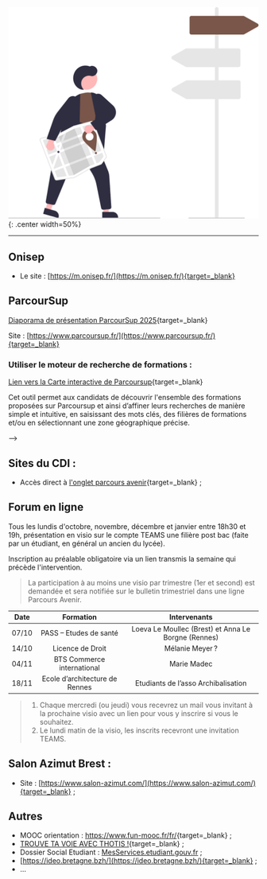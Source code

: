 ![board](images/undraw_right_direction_tge8.svg){: .center width=50%}

***
<!-- ## Supports de recherche :

Ce sont les fichiers à télécharger dans votre OneDrive, à partager en lecture avec votre professeur référent et à compléter progressivement pour collecter les informations issues de vos recherches :

- [Seance AP1-orientation-les etudes supérieures](./assets/Les_etudes_superieures.docx) ;

- [Choix Post Bac à compléter pour comparer](./assets/Choix_Post_Bac.xlsx) ; -->

## Onisep

- Le site : [https://m.onisep.fr/](https://m.onisep.fr/){target=_blank}
<!-- - La pages des [5 étapes pour mon parcours vers l’enseignement supérieur](https://www.terminales2021-2022.fr/){target=_blank} -->

## ParcourSup

[Diaporama de présentation ParcourSup 2025](../pdf/PPT-_Parcoursup-2025.pdf){target=_blank}

Site : [https://www.parcoursup.fr/](https://www.parcoursup.fr/){target=_blank}

### Utiliser le moteur de recherche de formations :

<!-- - Vidéo officielle :

<figure>
<iframe width="560" height="315" src="https://www.youtube-nocookie.com/embed/iYy2ESlcI6Y" title="YouTube video player" frameborder="0" allow="accelerometer; autoplay; clipboard-write; encrypted-media; gyroscope; picture-in-picture" allowfullscreen></iframe>
</figure> -->

[Lien vers la Carte interactive de Parcoursup](https://dossier.parcoursup.fr/Candidat/carte){target=_blank}

Cet outil permet aux candidats de découvrir l'ensemble des formations proposées sur Parcoursup et ainsi d’affiner leurs recherches de manière simple et intuitive, en saisissant des mots clés, des filières de formations et/ou en sélectionnant une zone géographique précise.


<!-- - Vidéo complémentaire par M. QUINIO :

<figure>
<video width="560" height="315" controls>
  <source src="../assets/Parcoursup.mp4" type="video/mp4">  
Your browser does not support the video tag.
</video>
</figure> -->
<!-- 
### Liens vers les brochures nationales mises à jour :

  <!-- -	[Brochure « Parcoursup 2022 : le calendrier en 3 étapes »](https://eduscol.education.fr/document/3144/download?attachment){target=_blank}  -->
  <!-- -	[Diaporama de présentation synthétique de Parcoursup 2022](https://eduscol.education.fr/document/4053/download?attachment){target=_blank}  -->
  <!-- -	[Brochure « Bien préparer son baccalauréat et son entrée dans l’enseignement supérieur »](https://www.education.gouv.fr/reussir-au-lycee/2021-2022-bien-preparer-son-bac-et-son-entree-dans-le-superieur-326326){target=_blank} -->

<!-- ### Voeux motivés :

<figure>
<iframe width="560" height="315" src="https://www.youtube-nocookie.com/embed/v-yUg8LTahQ" title="YouTube video player" frameborder="0" allow="accelerometer; autoplay; clipboard-write; encrypted-media; gyroscope; picture-in-picture" allowfullscreen></iframe>
</figure> -->

<!-- ### [Ensemble des ressources](https://services.dgesip.fr/T454/S743/ressources){target=_blank} -->
 -->


## Sites du CDI :

- Accès direct à [l'onglet parcours avenir](https://cdi-lycee.ecmorlaix.fr/orientation/){target=_blank} ;
<!-- 
- Accès direct [Padlet orientation terminale](https://padlet.com/cdinddmporsmeur/orientation_terminale_2020){target=_blank} ;

- Vidéo de présentation par M. QUINIO :

<figure>
<iframe width="560" height="315" src="https://www.youtube-nocookie.com/embed/Xg6QcfmgYXo" title="YouTube video player" frameborder="0" allow="accelerometer; autoplay; clipboard-write; encrypted-media; gyroscope; picture-in-picture" allowfullscreen></iframe>
</figure> -->


## Forum en ligne

Tous les lundis d'octobre, novembre, décembre et janvier entre 18h30 et 19h, présentation en visio sur le compte TEAMS une filière post bac (faite par un étudiant, en général un ancien du lycée).

Inscription au préalable obligatoire via un lien transmis la semaine qui précède l'intervention.

> La participation à au moins une visio par trimestre (1er et second) est demandée et sera notifiée sur le bulletin trimestriel dans une ligne Parcours Avenir.


|Date|Formation|Intervenants|  
|:--:|:-------:|:----------:|
|07/10|PASS – Etudes de santé|Loeva Le Moullec (Brest) et Anna Le Borgne (Rennes)|
|14/10|Licence de Droit|Mélanie Meyer ?|
|04/11|BTS Commerce international|Marie Madec|
|18/11|Ecole d’architecture de Rennes|Etudiants de l’asso Archibalisation| 




<!-- 
![Forum_En_Ligne.gif](./assets/ForumEnLigne.gif){.center}

[Télécharger la présentation du dispositif et du programme d'octobre en pdf](./pdf/Forum_En_Ligne.pdf){target=_blank .md-button} -->

> 1. Chaque mercredi (ou jeudi) vous recevrez un mail vous invitant à la prochaine visio avec un lien pour vous y inscrire si vous le souhaitez.
> 2. Le lundi matin de la visio, les inscrits recevront une invitation TEAMS.



## Salon Azimut Brest :

- Site : [https://www.salon-azimut.com/](https://www.salon-azimut.com/){target=_blank} ;
<!-- 
- Vidéo des soirées azimut précédentes au cours desquelles étaient présentées les différentes voies post-bac : BTS, BUT, Licence, CPGE

<figure>
<iframe width="560" height="315" src="https://www.youtube-nocookie.com/embed/t-TSzsyq-Fk" title="YouTube video player" frameborder="0" allow="accelerometer; autoplay; clipboard-write; encrypted-media; gyroscope; picture-in-picture" allowfullscreen></iframe>
</figure> -->

<!-- 
## Cap avenir, l'organisme d'orientation de l'UBO

Sur le site de [Cap avenir](https://www.univ-brest.fr/cap-avenir/){target=_blank}, il y a un onglet [Lycéen - Futur étudiant](https://www.univ-brest.fr/cap-avenir/menu/Bloc-Lyceen){target=_blank}.

En cliquant dessus, vous pouvez accéder à toutes sortes d'informations dont des formulaires d'inscription à des immersion à l'université ou en IUT et des formulaires d'inscription pour Insta fac qui permet d'aller rencontrer des enseignants du supérieur le mercredi après-midi.
> Pour le moment, les inscriptions ne sont pas ouvertes mais le seront bientôt... 
-->
## Autres

- MOOC orientation : <https://www.fun-mooc.fr/fr/>{target=_blank} ;
- [TROUVE TA VOIE AVEC THOTIS !](https://thotismedia.com/){target=_blank} ;
- Dossier Social Etudiant : [MesServices.etudiant.gouv.fr](https://www.messervices.etudiant.gouv.fr/envole/) ; 
- [https://ideo.bretagne.bzh/](https://ideo.bretagne.bzh/){target=_blank} ;
- ... 
